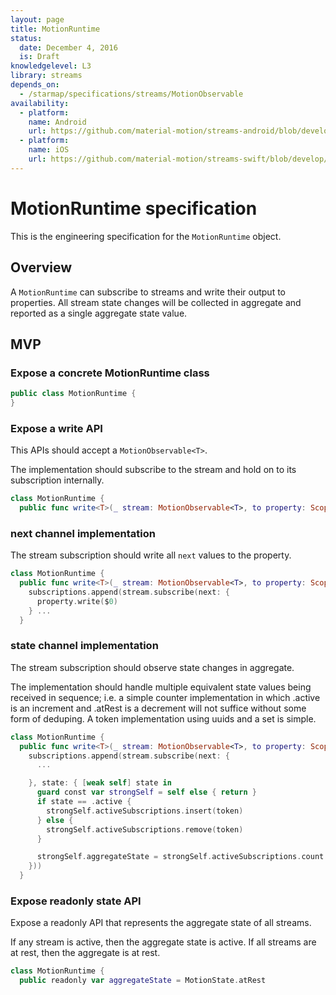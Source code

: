 ```yaml
---
layout: page
title: MotionRuntime
status:
  date: December 4, 2016
  is: Draft
knowledgelevel: L3
library: streams
depends_on:
  - /starmap/specifications/streams/MotionObservable
availability:
  - platform:
    name: Android 
    url: https://github.com/material-motion/streams-android/blob/develop/library/src/main/java/com/google/android/material/motion/streams/MotionRuntime.java
  - platform:
    name: iOS
    url: https://github.com/material-motion/streams-swift/blob/develop/src/MotionRuntime.swift
---
```


# MotionRuntime specification

This is the engineering specification for the `MotionRuntime` object.

## Overview

A `MotionRuntime` can subscribe to streams and write their output to properties. All stream state
changes will be collected in aggregate and reported as a single aggregate state value.

## MVP

### Expose a concrete MotionRuntime class

```swift
public class MotionRuntime {
}
```

### Expose a write API

This APIs should accept a `MotionObservable<T>`.

The implementation should subscribe to the stream and hold on to its subscription internally.

```swift
class MotionRuntime {
  public func write<T>(_ stream: MotionObservable<T>, to property: ScopedWritable<T>)
```

### next channel implementation

The stream subscription should write all `next` values to the property.

```swift
class MotionRuntime {
  public func write<T>(_ stream: MotionObservable<T>, to property: ScopedWritable<T>) {
    subscriptions.append(stream.subscribe(next: {
      property.write($0)
    } ...
  }
```

### state channel implementation

The stream subscription should observe state changes in aggregate.

The implementation should handle multiple equivalent state values being received in sequence; i.e.
a simple counter implementation in which .active is an increment and .atRest is a decrement will not
suffice without some form of deduping. A token implementation using uuids and a set is simple.

```swift
class MotionRuntime {
  public func write<T>(_ stream: MotionObservable<T>, to property: ScopedWritable<T>) {
    subscriptions.append(stream.subscribe(next: {
      ...

    }, state: { [weak self] state in
      guard const var strongSelf = self else { return }
      if state == .active {
        strongSelf.activeSubscriptions.insert(token)
      } else {
        strongSelf.activeSubscriptions.remove(token)
      }

      strongSelf.aggregateState = strongSelf.activeSubscriptions.count > 0 ? .active : .atRest
    }))
  }
```

### Expose readonly state API

Expose a readonly API that represents the aggregate state of all streams.

If any stream is active, then the aggregate state is active. If all streams are at rest, then
the aggregate is at rest.

```swift
class MotionRuntime {
  public readonly var aggregateState = MotionState.atRest
```
